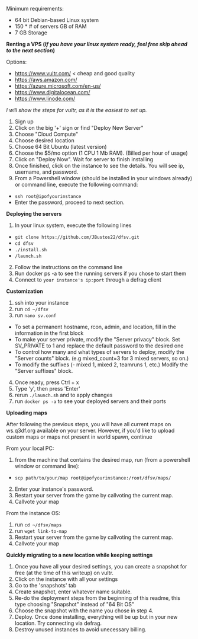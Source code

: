 Minimum requirements: 
- 64 bit Debian-based Linux system
- 150 * # of servers GB of RAM
- 7 GB Storage

**Renting a VPS (*If you have your linux system ready, feel free skip ahead to the next section*)**

Options:
- https://www.vultr.com/ < cheap and good quality
- https://aws.amazon.com/
- https://azure.microsoft.com/en-us/
- https://www.digitalocean.com/
- https://www.linode.com/

*I will show the steps for vultr, as it is the easiest to set up.*
1. Sign up
2. Click on the big '+' sign or find "Deploy New Server"
3. Choose "Cloud Compute"
4. Choose desired location
5. Choose 64 Bit Ubuntu (latest version)
6. Choose the $5/mo option (1 CPU 1 Mb RAM). (Billed per hour of usage)
7. Click on "Deploy Now". Wait for server to finish installing
8. Once finished, click on the instance to see the details. You will see ip, username, and password.
9. From a Powershell window (should be installed in your windows already) or command line, execute the following command:
- `ssh root@ipofyourinstance`
- Enter the password, proceed to next section.

**Deploying the servers**
1. In your linux system, execute the following lines
- `git clone https://github.com/JBustos22/dfsv.git`
- `cd dfsv`
- `./install.sh`
- `/launch.sh`
2. Follow the instructions on the command line
3. Run docker ps -a to see the running servers if you chose to start them
4. Connect to `your instance's ip:port` through a defrag client

**Customization**
1. ssh into your instance
2. run `cd ~/dfsv`
3. run `nano sv.conf`
 - To set a permanent hostname, rcon, admin, and location, fill in the information in the first block
 - To make your server private, modify the "Server privacy" block. Set SV_PRIVATE to 1 and replace the default password to the desired one
 - To control how many and what types of servers to deploy, modify the "Server counts" block. (e.g mixed_count=3 for 3 mixed servers, so on.)
 - To modify the suffixes (- mixed 1, mixed 2, teamruns 1, etc.) Modify the "Server suffixes" block.
4. Once ready, press Ctrl + x
8. Type 'y', then press 'Enter'
9. rerun `./launch.sh` and to apply changes
10. run `docker ps -a` to see your deployed servers and their ports

**Uploading maps**

After following the previous steps, you will have all current maps on ws.q3df.org available on your server. However, if you'd like to upload custom maps or maps not present in world spawn, continue

From your local PC:
1. from the machine that contains the desired map, run (from a powershell window or command line):
- `scp path/to/your/map root@ipofyourinstance:/root/dfsv/maps/`
2. Enter your instance's password.
3. Restart your server from the game by callvoting the current map.
4. Callvote your map

From the instance OS:
1. run `cd ~/dfsv/maps`
2. run `wget link-to-map`
3. Restart your server from the game by callvoting the current map.
4. Callvote your map

**Quickly migrating to a new location while keeping settings**
1. Once you have all your desired settings, you can create a snapshot for free (at the time of this writeup) on vultr.
2. Click on the instance with all your settings
3. Go to the 'snapshots' tab
4. Create snapshot, enter whatever name suitable.
5. Re-do the deployment steps from the beginning of this readme, this type choosing "Snapshot" instead of "64 Bit OS"
6. Choose the snapshot with the name you chose in step 4.
7. Deploy. Once done installing, everything will be up but in your new location. Try connecting via defrag.
8. Destroy unused instances to avoid unecessary billing.
